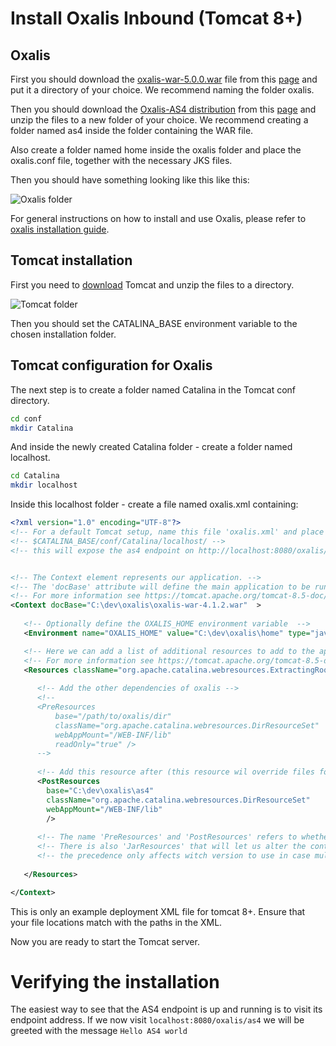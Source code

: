 # Install Oxalis Inbound (Tomcat 8+)

## Oxalis

First you should download the [oxalis-war-5.0.0.war](https://github.com/OxalisCommunity/oxalis/releases/download/oxalis-5.0.0/oxalis-war-5.0.0.war) file
from this [page](https://github.com/OxalisCommunity/oxalis/releases) and
put it a directory of your choice. We recommend naming the folder oxalis.

Then you should download the [Oxalis-AS4 distribution](https://github.com/OxalisCommunity/oxalis-as4/releases/download/5.0.0/oxalis-as4-5.0.0-dist.zip)
from this [page](https://github.com/OxalisCommunity/oxalis-as4/releases) and unzip
the files to a new folder of your choice. We recommend creating a folder named as4 inside the folder containing the WAR file.

Also create a folder named home inside the oxalis folder and place the oxalis.conf file, together with the necessary JKS files.

Then you should have something looking like this like this:

![Oxalis folder](../img/tomcat_oxalis_folder.PNG "Oxalis folder")

For general instructions on how to install and use Oxalis, please refer to [oxalis installation guide](https://github.com/difi/oxalis/blob/master/doc/installation.md).

## Tomcat installation

First you need to [download](https://tomcat.apache.org/download-90.cgi) Tomcat and unzip the files to a directory.

![Tomcat folder](../img/tomcat_folder.PNG "Tomcat folder")

Then you should set the CATALINA_BASE environment variable to the chosen installation folder.

## Tomcat configuration for Oxalis 

The next step is to create a folder named Catalina in the Tomcat conf directory.

```bash
cd conf
mkdir Catalina 
```

And inside the newly created Catalina folder - create a folder named localhost.

```bash
cd Catalina
mkdir localhost 
```

Inside this localhost folder - create a file named oxalis.xml containing:

```xml
<?xml version="1.0" encoding="UTF-8"?>
<!-- For a default Tomcat setup, name this file 'oxalis.xml' and place it in the following directory -->
<!-- $CATALINA_BASE/conf/Catalina/localhost/ -->
<!-- this will expose the as4 endpoint on http://localhost:8080/oxalis/as4 -->


<!-- The Context element represents our application. -->
<!-- The 'docBase' attribute will define the main application to be run. -->
<!-- For more information see https://tomcat.apache.org/tomcat-8.5-doc/config/context.html -->
<Context docBase="C:\dev\oxalis\oxalis-war-4.1.2.war"  >
    
   <!-- Optionally define the OXALIS_HOME environment variable  -->
   <Environment name="OXALIS_HOME" value="C:\dev\oxalis\home" type="java.lang.String" override="false" />

   <!-- Here we can add a list of additional resources to add to the application --> 
   <!-- For more information see https://tomcat.apache.org/tomcat-8.5-doc/config/resources.html -->
   <Resources className="org.apache.catalina.webresources.ExtractingRoot">
            
      <!-- Add the other dependencies of oxalis -->
      <!--
      <PreResources 
          base="/path/to/oxalis/dir" 
          className="org.apache.catalina.webresources.DirResourceSet"
          webAppMount="/WEB-INF/lib"
          readOnly="true" />
      --> 
      
      <!-- Add this resource after (this resource wil override files found in 'Context') the one we defined in the context element -->
      <PostResources
        base="C:\dev\oxalis\as4" 
        className="org.apache.catalina.webresources.DirResourceSet"
        webAppMount="/WEB-INF/lib"
        />  
      
      <!-- The name 'PreResources' and 'PostResources' refers to whether the resources will be added before or after the resource we defined in the 'Context' element -->
      <!-- There is also 'JarResources' that will let us alter the content of the 'Context' resource itself -->
      <!-- the precedence only affects witch version to use in case multiple resources provide the same content (the latest element will win) -->
      
   </Resources>

</Context>
```

This is only an example deployment XML file for tomcat 8+. Ensure that your file locations match with the paths in the XML.

Now you are ready to start the Tomcat server.

# Verifying the installation

The easiest way to see that the AS4 endpoint is up and running is to visit its endpoint address.
If we now visit ``localhost:8080/oxalis/as4`` we will be greeted with the message ``Hello AS4 world``

